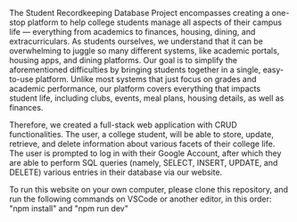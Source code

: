 The Student Recordkeeping Database Project encompasses creating a one-stop platform to help college students manage all aspects of their campus life — everything from academics to finances, housing, dining, and extracurriculars. As students ourselves, we understand that it can be overwhelming to juggle so many different systems, like academic portals, housing apps, and dining platforms. Our goal is to simplify the aforementioned difficulties by bringing students together in a single, easy-to-use platform. Unlike most systems that just focus on grades and academic performance, our platform covers everything that impacts student life, including clubs, events, meal plans, housing details, as well as finances.

Therefore, we created a full-stack web application with CRUD functionalities. The user, a college student, will be able to store, update, retrieve, and delete information about various facets of their college life. The user is prompted to log in with their Google Account, after which they are able to perform SQL queries (namely, SELECT, INSERT, UPDATE, and DELETE) various entries in their database via our website. 

To run this website on your own computer, please clone this repository, and run the following commands on VSCode or another editor, in this order: "npm install" and "npm run dev"
